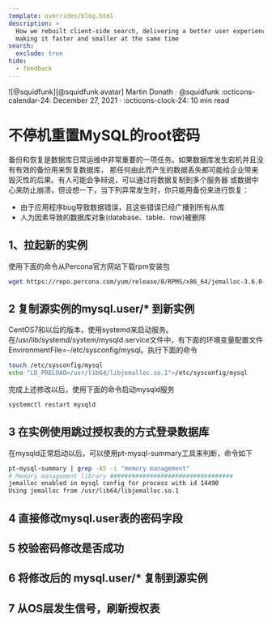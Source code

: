 ```yaml
---
template: overrides/blog.html
description: >
  How we rebuilt client-side search, delivering a better user experience while
  making it faster and smaller at the same time
search:
  exclude: true
hide:
  - feedback
---
```


![@squidfunk][@squidfunk avatar]
Martin Donath · @squidfunk :octicons-calendar-24: December 27, 2021 · :octicons-clock-24: 10 min read

# 不停机重置MySQL的root密码

备份和恢复是数据库日常运维中非常重要的一项任务。如果数据库发生宕机并且没有有效的备份用来恢复数据库，
那任何由此而产生的数据丢失都可能给企业带来毁灭性的后果。有人可能会争辩说，可以通过将数据复制到多个服务器
或数据中心来防止崩溃，但设想一下，当下列异常发生时，你只能用备份来进行恢复：

- 由于应用程序bug导致数据错误，且这些错误已经广播到所有从库
- 人为因素导致的数据库对象(database、table、row)被删除

## 1、拉起新的实例

使用下面的命令从Percona官方网站下载rpm安装包
```bash
wget https://repo.percona.com/yum/release/8/RPMS/x86_64/jemalloc-3.6.0-1.el8.x86_64.rpm
```


## 2 复制源实例的mysql.user/* 到新实例

CentOS7和以后的版本，使用systemd来启动服务。在/usr/lib/systemd/system/mysqld.service文件中，有下面的环境变量配置文件
EnvironmentFile=-/etc/sysconfig/mysql。执行下面的命令
```bash
touch /etc/sysconfig/mysql
echo "LD_PRELOAD=/usr/lib64/libjemalloc.so.1">/etc/sysconfig/mysql
```

完成上述修改以后，使用下面的命令启动mysqld服务
```bash
systemctl restart mysqld
```

## 3 在实例使用跳过授权表的方式登录数据库

在mysqld正常启动以后，可以使用pt-mysql-summary工具来判断，命令如下

```bash
pt-mysql-summary | grep -A5 -i "memory management"
# Memory management library ##################################
jemalloc enabled in mysql config for process with id 14490
Using jemalloc from /usr/lib64/libjemalloc.so.1
```

## 4 直接修改mysql.user表的密码字段

## 5 校验密码修改是否成功

## 6 将修改后的 mysql.user/* 复制到源实例


## 7 从OS层发生信号，刷新授权表



